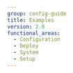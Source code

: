```yaml
---
group: config-guide
title: Examples
version: 2.0
functional_areas:
  - Configuration
  - Deploy
  - System
  - Setup
---
```

